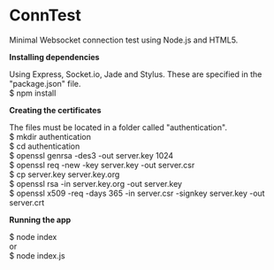ConnTest
========

Minimal Websocket connection test using Node.js and HTML5.  


**Installing dependencies**  

Using Express, Socket.io, Jade and Stylus. These are specified in the "package.json" file.  
$ npm install  


**Creating the certificates**  

The files must be located in a folder called "authentication".  
$ mkdir authentication  
$ cd authentication  
$ openssl genrsa -des3 -out server.key 1024  
$ openssl req -new -key server.key -out server.csr  
$ cp server.key server.key.org  
$ openssl rsa -in server.key.org -out server.key  
$ openssl x509 -req -days 365 -in server.csr -signkey server.key -out server.crt  


**Running the app**  

$ node index  
  or  
$ node index.js  
